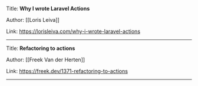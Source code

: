 Title: **Why I wrote Laravel Actions**

Author: [[Loris Leiva]]

Link: https://lorisleiva.com/why-i-wrote-laravel-actions

---
Title: **Refactoring to actions**

Author: [[Freek Van der Herten]]

Link: https://freek.dev/1371-refactoring-to-actions

---

